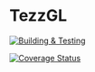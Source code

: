 # TezzGL
[![Building & Testing](https://github.com/tezz-io/tezzgl/actions/workflows/build_test.yml/badge.svg)](https://github.com/tezz-io/tezzgl/actions/workflows/build_test.yml) 

[![Coverage Status](https://coveralls.io/repos/github/tezz-io/tezzgl/badge.svg?branch=main)](https://coveralls.io/github/tezz-io/tezzgl?branch=main) 
